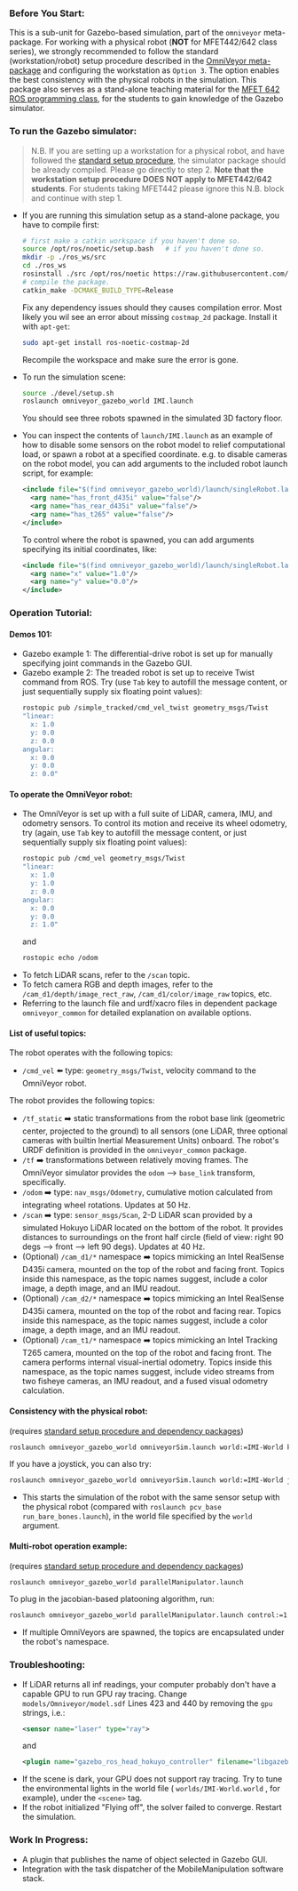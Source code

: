 ### Before You Start:
  This is a sub-unit for Gazebo-based simulation, part of the `omniveyor` meta-package. For working with a physical robot (**NOT** for MFET442/642 class series), we strongly recommended to follow the standard (workstation/robot) setup procedure described in the [OmniVeyor meta-package](https://github.com/HaoguangYang/omniveyor) and configuring the workstation as `Option 3`. The option enables the best consistency with the physical robots in the simulation. This package also serves as a stand-alone teaching material for the [MFET 642 ROS programming class](https://web.ics.purdue.edu/~rvoyles/Classes/ROS_MFET642/index.html), for the students to gain knowledge of the Gazebo simulator.

### To run the Gazebo simulator:
  > N.B. If you are setting up a workstation for a physical robot, and have followed the [standard setup procedure](https://github.com/HaoguangYang/omniveyor), the simulator package should be already compiled. Please go directly to step 2. **Note that the workstation setup procedure DOES NOT apply to MFET442/642 students**. For students taking MFET442 please ignore this N.B. block and continue with step 1.

  - If you are running this simulation setup as a stand-alone package, you have to compile first:
    
    ```sh
    # first make a catkin workspace if you haven't done so.
    source /opt/ros/noetic/setup.bash   # if you haven't done so.
    mkdir -p ./ros_ws/src
    cd ./ros_ws
    rosinstall ./src /opt/ros/noetic https://raw.githubusercontent.com/HaoguangYang/omniveyor_gazebo_world/master/omniveyor_gazebo_world.rosinstall
    # compile the package.
    catkin_make -DCMAKE_BUILD_TYPE=Release
    ```
    Fix any dependency issues should they causes compilation error. Most likely you wil see an error about missing `costmap_2d` package. Install it with `apt-get`:
    ```sh
    sudo apt-get install ros-noetic-costmap-2d
    ```
    Recompile the workspace and make sure the error is gone.

  - To run the simulation scene:
    ```sh
    source ./devel/setup.sh
    roslaunch omniveyor_gazebo_world IMI.launch
    ```
    You should see three robots spawned in the simulated 3D factory floor.

  - You can inspect the contents of `launch/IMI.launch` as an example of how to disable some sensors on the robot model to relief computational load, or spawn a robot at a specified coordinate. e.g. to disable cameras on the robot model, you can add arguments to the included robot launch script, for example:
    ```xml
    <include file="$(find omniveyor_gazebo_world)/launch/singleRobot.launch">
      <arg name="has_front_d435i" value="false"/>
      <arg name="has_rear_d435i" value="false"/>
      <arg name="has_t265" value="false"/>
    </include>
    ```
    To control where the robot is spawned, you can add arguments specifying its initial coordinates, like:
    ```xml
    <include file="$(find omniveyor_gazebo_world)/launch/singleRobot.launch">
      <arg name="x" value="1.0"/>
      <arg name="y" value="0.0"/>
    </include>
    ```

### Operation Tutorial:

#### Demos 101:
  - Gazebo example 1: The differential-drive robot is set up for manually specifying joint commands in the Gazebo GUI.
  - Gazebo example 2: The treaded robot is set up to receive Twist command from ROS. Try (use `Tab` key to autofill the message content, or just sequentially supply six floating point values):
    ```sh
    rostopic pub /simple_tracked/cmd_vel_twist geometry_msgs/Twist
    "linear:
      x: 1.0
      y: 0.0
      z: 0.0
    angular:
      x: 0.0
      y: 0.0
      z: 0.0" 
    ```

#### To operate the OmniVeyor robot:
  - The OmniVeyor is set up with a full suite of LiDAR, camera, IMU, and odometry sensors. To control its motion and receive its wheel odometry, try (again, use `Tab` key to autofill the message content, or just sequentially supply six floating point values):
    ```sh
    rostopic pub /cmd_vel geometry_msgs/Twist 
    "linear:
      x: 1.0
      y: 1.0
      z: 0.0
    angular:
      x: 0.0
      y: 0.0
      z: 1.0" 
    ```
    and
    ```sh
    rostopic echo /odom
    ```
  - To fetch LiDAR scans, refer to the `/scan` topic.
  - To fetch camera RGB and depth images, refer to the `/cam_d1/depth/image_rect_raw`, `/cam_d1/color/image_raw` topics, etc.
  - Referring to the launch file and urdf/xacro files in dependent package `omniveyor_common` for detailed explanation on available options.

#### List of useful topics:
  The robot operates with the following topics:
  - `/cmd_vel` :arrow_left: type: `geometry_msgs/Twist`, velocity command to the OmniVeyor robot.

  The robot provides the following topics:
  - `/tf_static` :arrow_right: static transformations from the robot base link (geometric center, projected to the ground) to all sensors (one LiDAR, three optional cameras with builtin Inertial Measurement Units) onboard. The robot's URDF definition is provided in the `omniveyor_common` package.
  - `/tf` :arrow_right: transformations between relatively moving frames. The OmniVeyor simulator provides the `odom` --> `base_link` transform, specifically.
  - `/odom` :arrow_right: type: `nav_msgs/Odometry`, cumulative motion calculated from integrating wheel rotations. Updates at $50$ Hz.
  - `/scan` :arrow_right: type: `sensor_msgs/Scan`, 2-D LiDAR scan provided by a simulated Hokuyo LiDAR located on the bottom of the robot. It provides distances to surroundings on the front half circle (field of view: right 90 degs --> front --> left 90 degs). Updates at $40$ Hz.
  - (Optional) `/cam_d1/*` namespace :arrow_right: topics mimicking an Intel RealSense D435i camera, mounted on the top of the robot and facing front. Topics inside this namespace, as the topic names suggest, include a color image, a depth image, and an IMU readout.
  - (Optional) `/cam_d2/*` namespace :arrow_right: topics mimicking an Intel RealSense D435i camera, mounted on the top of the robot and facing rear. Topics inside this namespace, as the topic names suggest, include a color image, a depth image, and an IMU readout.
  - (Optional) `/cam_t1/*` namespace :arrow_right: topics mimicking an Intel Tracking T265 camera, mounted on the top of the robot and facing front. The camera performs internal visual-inertial odometry. Topics inside this namespace, as the topic names suggest, include video streams from two fisheye cameras, an IMU readout, and a fused visual odometry calculation.

#### Consistency with the physical robot:
  (requires [standard setup procedure and dependency packages](https://github.com/HaoguangYang/omniveyor))
  ```sh
  roslaunch omniveyor_gazebo_world omniveyorSim.launch world:=IMI-World keyboard_teleop:=1
  ```
  If you have a joystick, you can also try:
  ```sh
  roslaunch omniveyor_gazebo_world omniveyorSim.launch world:=IMI-World joystick_teleop:=1
  ```
  -  This starts the simulation of the robot with the same sensor setup with the physical robot (compared with `roslaunch pcv_base run_bare_bones.launch`), in the world file specified by the `world` argument.

#### Multi-robot operation example:
  (requires [standard setup procedure and dependency packages](https://github.com/HaoguangYang/omniveyor))
  ```sh
  roslaunch omniveyor_gazebo_world parallelManipulator.launch
  ```
  To plug in the jacobian-based platooning algorithm, run:
  ```sh
  roslaunch omniveyor_gazebo_world parallelManipulator.launch control:=1
  ```
  - If multiple OmniVeyors are spawned, the topics are encapsulated under the robot's namespace.

### Troubleshooting:
  - If LiDAR returns all inf readings, your computer probably don't have a capable GPU to run GPU ray tracing. Change `models/Omniveyor/model.sdf` Lines 423 and 440 by removing the `gpu` strings, i.e.:
    ```xml
    <sensor name="laser" type="ray">
    ```
    and
    ```xml
    <plugin name="gazebo_ros_head_hokuyo_controller" filename="libgazebo_ros_laser.so">
    ```
  - If the scene is dark, your GPU does not support ray tracing. Try to tune the environmental lights in the world file ( `worlds/IMI-World.world` , for example), under the `<scene>` tag.
  - If the robot initialized "Flying off", the solver failed to converge. Restart the simulation.

### Work In Progress:
  - A plugin that publishes the name of object selected in Gazebo GUI.
  - Integration with the task dispatcher of the MobileManipulation software stack.
